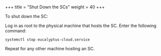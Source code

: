 +++
title = "Shut Down the SCs"
weight = 40
+++

To shut down the SC: 

Log in as root to the physical machine that hosts the SC. Enter the following command: 

    systemctl stop eucalyptus-cloud.service

Repeat for any other machine hosting an SC. 
